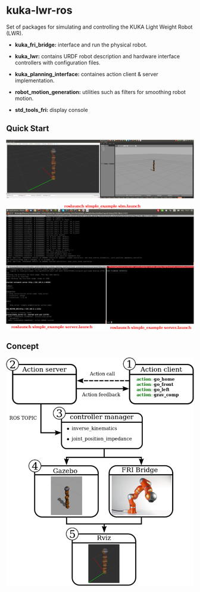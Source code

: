 # kuka-lwr-ros
Set of packages for simulating and controlling the KUKA Light Weight Robot (LWR). 

* **kuka_fri_bridge:**          interface and run the physical robot.
  
* **kuka_lwr:**                 contains URDF robot description and hardware interface controllers with configuration files.

* **kuka_planning_interface:**  containes action client & server implementation.

* **robot_motion_generation:**  utilities such as filters for smoothing robot motion.

* **std_tools_fri:**            display console 

## Quick Start

![alt text](readme/gazebo_rviz.png "Description goes here")


![alt text](readme/console.png "Description goes here")


## Concept


![alt text](readme/concept.png "Description goes here")
